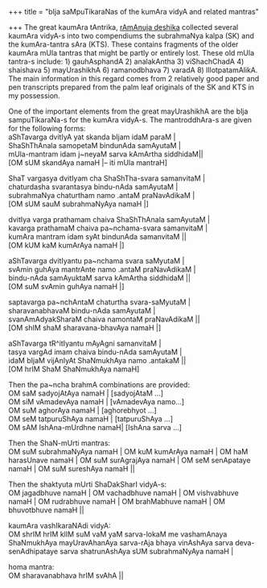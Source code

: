 +++
title = "bIja saMpuTikaraNas of the kumAra vidyA and related mantras"

+++
The great kaumAra tAntrika, [rAmAnuja
deshika](http://manasataramgini.wordpress.com/2007/01/shri-ramnuja-deshika-one-of-last-great.html)
collected several kaumAra vidyA-s into two compendiums the subrahmaNya
kalpa (SK) and the kumAra-tantra sAra (KTS). These contains fragments of
the older kaumAra mUla tantras that might be partly or entirely lost.
These old mUla tantra-s include: 1) gauhAsphandA 2) analakAntha 3)
viShachChadA 4) shaishava 5) mayUrashikhA 6) ramanodbhava 7) varadA 8)
lIlotpatamAlikA. The main information in this regard comes from 2
relatively good paper and pen transcripts prepared from the palm leaf
originals of the SK and KTS in my possession.

One of the important elements from the great mayUrashikhA are the bIja
sampuTikaraNa-s for the kumAra vidyA-s. The mantroddhAra-s are given for
the following forms:  
aShTavarga dvitIyA yat skanda bIjam idaM paraM |  
ShaShThAnala samopetaM bindunAda samAyutaM |  
mUla-mantram idam j\~neyaM sarva kAmArtha siddhidaM||  
\[OM sUM skandAya namaH |– iti mUla mantraH\]

ShaT vargasya dvitIyam cha ShaShTha-svara samanvitaM |  
chaturdasha svarantasya bindu-nAda samAyutaM |  
subrahmaNya chaturtham namo .antaM praNavAdikaM |  
\[OM sUM sauM subrahmaNyAya namaH |\]

dvitIya varga prathamam chaiva ShaShThAnala samAyutaM |  
kavarga prathamaM chaiva pa\~nchama-svara samanvitaM |  
kumAra mantram idam syAt bindunAda samanvitaM ||  
\[OM kUM kaM kumArAya namaH |\]

aShTavarga dvitIyantu pa\~nchama svara saMyutaM |  
svAmin guhAya mantrAnte namo .antaM praNavAdikaM |  
bindu-nAda samAyuktaM sarva kAmArtha siddhidaM ||  
\[OM suM svAmin guhAya namaH |\]

saptavarga pa\~nchAntaM chaturtha svara-saMyutaM |  
sharavanabhavaM bindu-nAda samAyutaM |  
svanAmAdyakSharaM chaiva namontaM praNavAdikaM ||  
\[OM shIM shaM sharavana-bhavAya namaH |\]

aShTavarga tR^itIyantu mAyAgni samanvitaM |  
tasya vargAd imam chaiva bindu-nAda samAyutaM |  
idaM bIjaM vijAnIyAt ShaNmukhAya namo .antakaM ||  
\[OM hrIM ShaM ShaNmukhAya namaH\]

Then the pa\~ncha brahmA combinations are provided:  
OM saM sadyojAtAya namaH | \[sadyojAtaM …\]  
OM siM vAmadevAya namaH | \[vAmadevAya namo…\]  
OM suM aghorAya namaH | \[aghorebhyot …\]  
OM seM tatpuruShAya namaH | \[tatpuruShAya …\]  
OM sAM IshAna-mUrdhne namaH| \[IshAna sarva …\]

Then the ShaN-mUrti mantras:  
OM suM subrahmaNyAya namaH | OM kuM kumArAya namaH | OM haM harasUnave
namaH | OM suM surAgrajAya namaH | OM seM senApataye namaH | OM suM
sureshAya namaH ||

Then the shaktyuta mUrti ShaDakSharI vidyA-s:  
OM jagadbhuve namaH | OM vachadbhuve namaH | OM vishvabhuve namaH | OM
rudrabhuve namaH | OM brahMabhuve namaH | OM bhuvotbhuve namaH ||

kaumAra vashIkaraNAdi vidyA:  
OM shrIM hrIM klIM suM vaM yaM sarva-lokaM me vashamAnaya ShaNmukhAya
mayUravAhanAya sarva-rAja bhaya vinAshAya sarva deva-senAdhipataye sarva
shatrunAshAya sUM subrahmaNyAya namaH |

homa mantra:  
OM sharavanabhava hrIM svAhA ||
